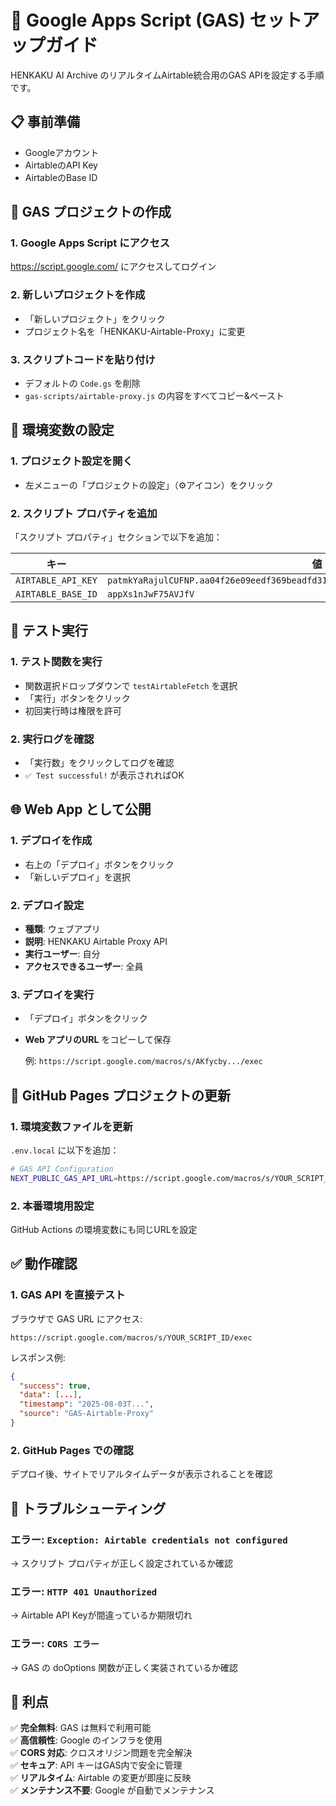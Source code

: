 # 🚀 Google Apps Script (GAS) セットアップガイド

HENKAKU AI Archive のリアルタイムAirtable統合用のGAS APIを設定する手順です。

## 📋 事前準備

- Googleアカウント
- AirtableのAPI Key
- AirtableのBase ID

## 🔧 GAS プロジェクトの作成

### 1. Google Apps Script にアクセス
https://script.google.com/ にアクセスしてログイン

### 2. 新しいプロジェクトを作成
- 「新しいプロジェクト」をクリック
- プロジェクト名を「HENKAKU-Airtable-Proxy」に変更

### 3. スクリプトコードを貼り付け
- デフォルトの `Code.gs` を削除
- `gas-scripts/airtable-proxy.js` の内容をすべてコピー&ペースト

## 🔐 環境変数の設定

### 1. プロジェクト設定を開く
- 左メニューの「プロジェクトの設定」（⚙️アイコン）をクリック

### 2. スクリプト プロパティを追加
「スクリプト プロパティ」セクションで以下を追加：

| キー | 値 |
|-----|-----|
| `AIRTABLE_API_KEY` | `patmkYaRajulCUFNP.aa04f26e09eedf369beadfd31efc58553a3716de9074ba92e03f2efaca36c19c` |
| `AIRTABLE_BASE_ID` | `appXs1nJwF75AVJfV` |

## 🧪 テスト実行

### 1. テスト関数を実行
- 関数選択ドロップダウンで `testAirtableFetch` を選択
- 「実行」ボタンをクリック
- 初回実行時は権限を許可

### 2. 実行ログを確認
- 「実行数」をクリックしてログを確認
- `✅ Test successful!` が表示されればOK

## 🌐 Web App として公開

### 1. デプロイを作成
- 右上の「デプロイ」ボタンをクリック
- 「新しいデプロイ」を選択

### 2. デプロイ設定
- **種類**: ウェブアプリ
- **説明**: HENKAKU Airtable Proxy API
- **実行ユーザー**: 自分
- **アクセスできるユーザー**: 全員

### 3. デプロイを実行
- 「デプロイ」ボタンをクリック
- **Web アプリのURL** をコピーして保存
  
  例: `https://script.google.com/macros/s/AKfycby.../exec`

## 🔧 GitHub Pages プロジェクトの更新

### 1. 環境変数ファイルを更新
`.env.local` に以下を追加：

```bash
# GAS API Configuration
NEXT_PUBLIC_GAS_API_URL=https://script.google.com/macros/s/YOUR_SCRIPT_ID/exec
```

### 2. 本番環境用設定
GitHub Actions の環境変数にも同じURLを設定

## ✅ 動作確認

### 1. GAS API を直接テスト
ブラウザで GAS URL にアクセス:
```
https://script.google.com/macros/s/YOUR_SCRIPT_ID/exec
```

レスポンス例:
```json
{
  "success": true,
  "data": [...],
  "timestamp": "2025-08-03T...",
  "source": "GAS-Airtable-Proxy"
}
```

### 2. GitHub Pages での確認
デプロイ後、サイトでリアルタイムデータが表示されることを確認

## 🚨 トラブルシューティング

### エラー: `Exception: Airtable credentials not configured`
→ スクリプト プロパティが正しく設定されているか確認

### エラー: `HTTP 401 Unauthorized`
→ Airtable API Keyが間違っているか期限切れ

### エラー: `CORS エラー`
→ GAS の doOptions 関数が正しく実装されているか確認

## 🎯 利点

✅ **完全無料**: GAS は無料で利用可能  
✅ **高信頼性**: Google のインフラを使用  
✅ **CORS 対応**: クロスオリジン問題を完全解決  
✅ **セキュア**: API キーはGAS内で安全に管理  
✅ **リアルタイム**: Airtable の変更が即座に反映  
✅ **メンテナンス不要**: Google が自動でメンテナンス